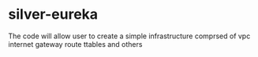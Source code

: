 # silver-eureka
The code will allow user to create a simple infrastructure comprsed of vpc internet gateway route ttables and others
